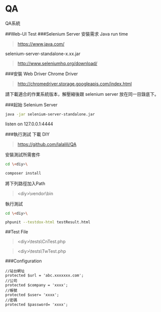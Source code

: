 # QA
QA系統

##Web-UI Test
###Selenium Server 安裝需求
Java run time

>https://www.java.com/

selenium-server-standalone-x.xx.jar

>http://www.seleniumhq.org/download/

###安裝 Web Driver
Chrome Driver

>http://chromedriver.storage.googleapis.com/index.html

請下載適合的作業系統版本，解壓縮後跟 selenium server 放在同一目錄底下。

###起始 Selenium Server

```sh
java -jar selenium-server-standalone.jar
```

listen on 127.0.0.1:4444

###執行測試
下載 DIY

>https://github.com/lalalili/QA

安裝測試所需套件
```sh
cd \<diy>\

composer install
```

將下列路徑加入Path

>\<diy>\vendor\bin

執行測試
```sh
cd \<diy>\

phpunit --testdox-html testResult.html
```
##Test File
>\<diy>\tests\CnTest.php

>\<diy>\tests\TwTest.php

###Configuration

    //站台網址
    protected $url = 'abc.xxxxxxx.com';
    //公司
    protected $company = 'xxxx';
    //帳號
    protected $user= 'xxxx';
    //密碼
    protected $password= 'xxxx';


